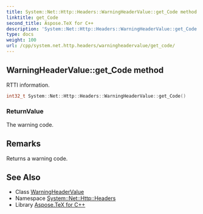```yaml
---
title: System::Net::Http::Headers::WarningHeaderValue::get_Code method
linktitle: get_Code
second_title: Aspose.TeX for C++
description: 'System::Net::Http::Headers::WarningHeaderValue::get_Code method. RTTI information in C++.'
type: docs
weight: 100
url: /cpp/system.net.http.headers/warningheadervalue/get_code/
---
```

## WarningHeaderValue::get_Code method


RTTI information.

```cpp
int32_t System::Net::Http::Headers::WarningHeaderValue::get_Code()
```


### ReturnValue

The warning code.
## Remarks


Returns a warning code. 
## See Also

* Class [WarningHeaderValue](../)
* Namespace [System::Net::Http::Headers](../../)
* Library [Aspose.TeX for C++](../../../)
